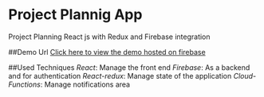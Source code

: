 
# Project Plannig App
Project Planning React js with Redux and Firebase integration

##Demo Url
[Click here to view the demo hosted on firebase](https://projectplanner-6391b.web.app/)

##Used Techniques
*React*: Manage the front end
*Firebase*: As a backend and for authentication
*React-redux*: Manage state of the application
*Cloud-Functions*:  Manage notifications area
